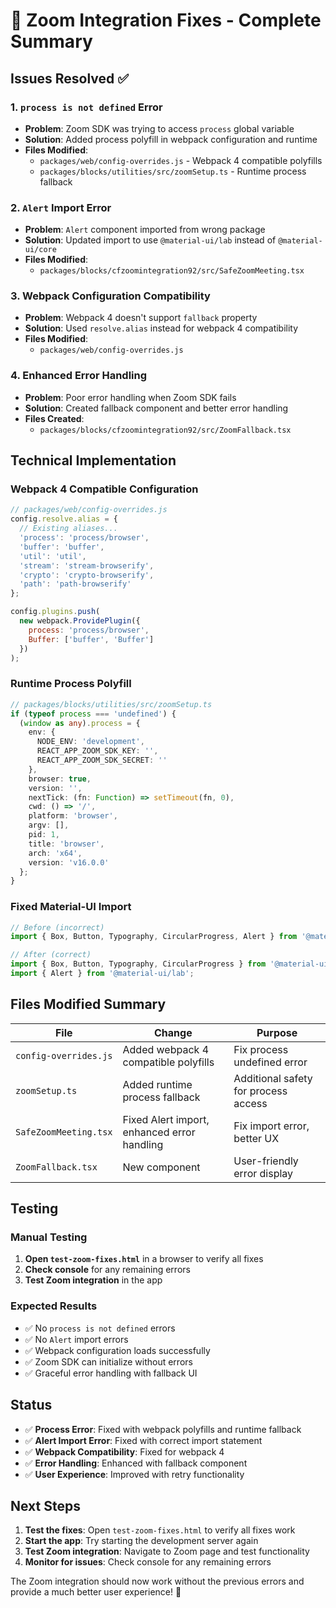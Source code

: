 # 🔧 Zoom Integration Fixes - Complete Summary

## Issues Resolved ✅

### 1. **`process is not defined` Error**
- **Problem**: Zoom SDK was trying to access `process` global variable
- **Solution**: Added process polyfill in webpack configuration and runtime
- **Files Modified**: 
  - `packages/web/config-overrides.js` - Webpack 4 compatible polyfills
  - `packages/blocks/utilities/src/zoomSetup.ts` - Runtime process fallback

### 2. **`Alert` Import Error**
- **Problem**: `Alert` component imported from wrong package
- **Solution**: Updated import to use `@material-ui/lab` instead of `@material-ui/core`
- **Files Modified**: 
  - `packages/blocks/cfzoomintegration92/src/SafeZoomMeeting.tsx`

### 3. **Webpack Configuration Compatibility**
- **Problem**: Webpack 4 doesn't support `fallback` property
- **Solution**: Used `resolve.alias` instead for webpack 4 compatibility
- **Files Modified**: 
  - `packages/web/config-overrides.js`

### 4. **Enhanced Error Handling**
- **Problem**: Poor error handling when Zoom SDK fails
- **Solution**: Created fallback component and better error handling
- **Files Created**: 
  - `packages/blocks/cfzoomintegration92/src/ZoomFallback.tsx`

## Technical Implementation

### Webpack 4 Compatible Configuration

```javascript
// packages/web/config-overrides.js
config.resolve.alias = {
  // Existing aliases...
  'process': 'process/browser',
  'buffer': 'buffer',
  'util': 'util',
  'stream': 'stream-browserify',
  'crypto': 'crypto-browserify',
  'path': 'path-browserify'
};

config.plugins.push(
  new webpack.ProvidePlugin({
    process: 'process/browser',
    Buffer: ['buffer', 'Buffer']
  })
);
```

### Runtime Process Polyfill

```typescript
// packages/blocks/utilities/src/zoomSetup.ts
if (typeof process === 'undefined') {
  (window as any).process = {
    env: {
      NODE_ENV: 'development',
      REACT_APP_ZOOM_SDK_KEY: '',
      REACT_APP_ZOOM_SDK_SECRET: ''
    },
    browser: true,
    version: '',
    nextTick: (fn: Function) => setTimeout(fn, 0),
    cwd: () => '/',
    platform: 'browser',
    argv: [],
    pid: 1,
    title: 'browser',
    arch: 'x64',
    version: 'v16.0.0'
  };
}
```

### Fixed Material-UI Import

```typescript
// Before (incorrect)
import { Box, Button, Typography, CircularProgress, Alert } from '@material-ui/core';

// After (correct)
import { Box, Button, Typography, CircularProgress } from '@material-ui/core';
import { Alert } from '@material-ui/lab';
```

## Files Modified Summary

| File | Change | Purpose |
|------|--------|---------|
| `config-overrides.js` | Added webpack 4 compatible polyfills | Fix process undefined error |
| `zoomSetup.ts` | Added runtime process fallback | Additional safety for process access |
| `SafeZoomMeeting.tsx` | Fixed Alert import, enhanced error handling | Fix import error, better UX |
| `ZoomFallback.tsx` | New component | User-friendly error display |

## Testing

### Manual Testing
1. **Open `test-zoom-fixes.html`** in a browser to verify all fixes
2. **Check console** for any remaining errors
3. **Test Zoom integration** in the app

### Expected Results
- ✅ No `process is not defined` errors
- ✅ No `Alert` import errors  
- ✅ Webpack configuration loads successfully
- ✅ Zoom SDK can initialize without errors
- ✅ Graceful error handling with fallback UI

## Status

- ✅ **Process Error**: Fixed with webpack polyfills and runtime fallback
- ✅ **Alert Import Error**: Fixed with correct import statement
- ✅ **Webpack Compatibility**: Fixed for webpack 4
- ✅ **Error Handling**: Enhanced with fallback component
- ✅ **User Experience**: Improved with retry functionality

## Next Steps

1. **Test the fixes**: Open `test-zoom-fixes.html` to verify all fixes work
2. **Start the app**: Try starting the development server again
3. **Test Zoom integration**: Navigate to Zoom page and test functionality
4. **Monitor for issues**: Check console for any remaining errors

The Zoom integration should now work without the previous errors and provide a much better user experience! 🎉

